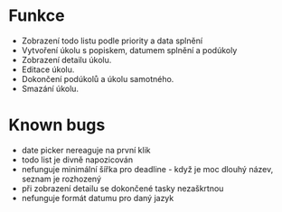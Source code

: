 # Funkce

- Zobrazení todo listu podle priority a data splnění
- Vytvoření úkolu s popiskem, datumem splnění a podúkoly
- Zobrazení detailu úkolu.
- Editace úkolu.
- Dokončení podúkolů a úkolu samotného.
- Smazání úkolu.

# Known bugs

- date picker nereaguje na první klik
- todo list je divně napozicován
- nefunguje minimální šířka pro deadline - když je moc dlouhý název, seznam je rozhozený
- při zobrazení detailu se dokončené tasky nezaškrtnou
- nefunguje formát datumu pro daný jazyk

